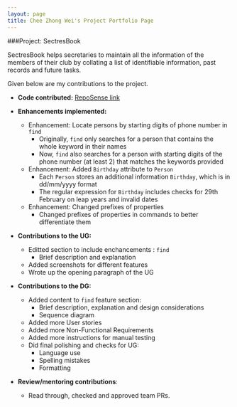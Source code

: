 ```yaml
---
layout: page
title: Chee Zhong Wei's Project Portfolio Page
---
```


###Project: SectresBook

SectresBook helps secretaries to maintain all the information of the members of their club by collating a list of identifiable information, past records and future tasks.

Given below are my contributions to the project.

* **Code contributed:** [RepoSense link](https://nus-cs2103-ay2223s1.github.io/tp-dashboard/?search=w12-2&sort=groupTitle&sortWithin=title&timeframe=commit&mergegroup=&groupSelect=groupByRepos&breakdown=true&checkedFileTypes=docs~functional-code~test-code~other&since=2022-09-16&tabOpen=true&tabType=authorship&zFR=false&tabAuthor=czhongwei&tabRepo=AY2223S1-CS2103T-W12-2%2Ftp%5Bmaster%5D&authorshipIsMergeGroup=false&authorshipFileTypes=docs~functional-code~test-code&authorshipIsBinaryFileTypeChecked=false&authorshipIsIgnoredFilesChecked=false)


* **Enhancements implemented:**
    * Enhancement: Locate persons by starting digits of phone number in `find`
      * Originally, `find` only searches for a person that contains the whole keyword in their names
      * Now, `find` also searches for a person with starting digits of the phone number (at least 2) that matches the keywords provided
    * Enhancement: Added `Birthday` attribute to `Person`
      * Each `Person` stores an additional information `Birthday`, which is in dd/mm/yyyy format
      * The regular expression for `Birthday` includes checks for 29th February on leap years and invalid dates
    * Enhancement: Changed prefixes of properties
      * Changed prefixes of properties in commands to better differentiate them


* **Contributions to the UG:**
  * Editted section to include enchancements : `find`
    * Brief description and explanation
  * Added screenshots for different features
  * Wrote up the opening paragraph of the UG


* **Contributions to the DG:**
  * Added content to `find` feature section:
    * Brief description, explanation and design considerations
    * Sequence diagram
  * Added more User stories
  * Added more Non-Functional Requirements
  * Added more instructions for manual testing
  * Did final polishing and checks for UG:
    * Language use
    * Spelling mistakes
    * Formatting


* **Review/mentoring contributions**:
  * Read through, checked and approved team PRs.
